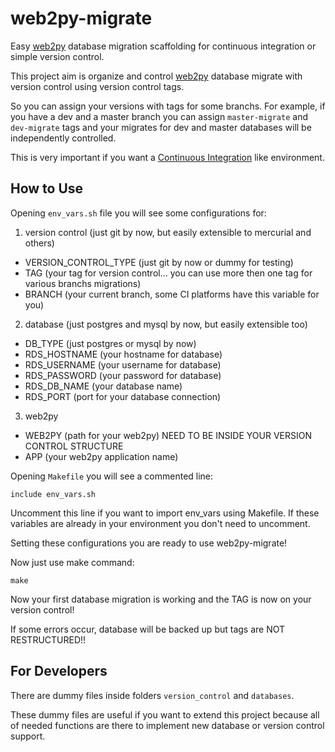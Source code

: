 web2py-migrate
==============

Easy [web2py](https://github.com/web2py/web2py/) database migration scaffolding for continuous integration
or simple version control.

This project aim is organize and control [web2py](https://github.com/web2py/web2py/) database migrate
with version control using version control tags.

So you can assign your versions with tags for some branchs. For example, if you have a dev and a master branch
you can assign `master-migrate` and `dev-migrate` tags and your migrates for dev and master databases will be
independently controlled.

This is very important if you want a [Continuous Integration](http://en.wikipedia.org/wiki/Continuous_integration)
like environment.

How to Use
--------------

Opening `env_vars.sh` file you will see some configurations for:
1. version control (just git by now, but easily extensible to mercurial and others)
  * VERSION_CONTROL_TYPE (just git by now or dummy for testing)
  * TAG (your tag for version control... you can use more then one tag for various branchs migrations)
  * BRANCH (your current branch, some CI platforms have this variable for you)
2. database (just postgres and mysql by now, but easily extensible too)
  * DB_TYPE (just postgres or mysql by now)
  * RDS_HOSTNAME (your hostname for database)
  * RDS_USERNAME (your username for database)
  * RDS_PASSWORD (your password for database)
  * RDS_DB_NAME (your database name)
  * RDS_PORT (port for your database connection)
3. web2py
  * WEB2PY (path for your web2py) NEED TO BE INSIDE YOUR VERSION CONTROL STRUCTURE
  * APP (your web2py application name)

Opening `Makefile` you will see a commented line:

`include env_vars.sh`

Uncomment this line if you want to import env_vars using Makefile. If these variables are already
in your environment you don't need to uncomment. 

Setting these configurations you are ready to use web2py-migrate!

Now just use make command:

`make`

Now your first database migration is working and the TAG is now on your version control!

If some errors occur, database will be backed up but tags are NOT RESTRUCTURED!!

For Developers
---------------

There are dummy files inside folders `version_control` and `databases`.

These dummy files are useful if you want to extend this project because all of needed functions are there to implement
new database or version control support.
 
